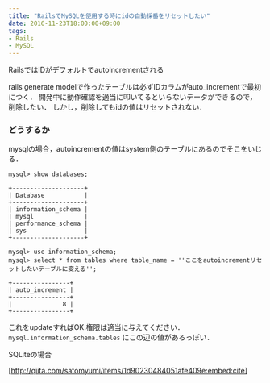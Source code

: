 ```yaml
---
title: "RailsでMySQLを使用する時にidの自動採番をリセットしたい"
date: 2016-11-23T18:00:00+09:00
tags:
- Rails
- MySQL
---
```

RailsではIDがデフォルトでautoIncrementされる

rails generate modelで作ったテーブルは必ずIDカラムがauto_incrementで最初につく．
開発中に動作確認を適当に叩いてるといらないデータができるので，削除したい．
しかし，削除してもidの値はリセットされない．

<!--more-->

### どうするか

mysqlの場合，autoincrementの値はsystem側のテーブルにあるのでそこをいじる．

```
mysql> show databases;

+--------------------+
| Database           |
+--------------------+
| information_schema |
| mysql              |
| performance_schema |
| sys                |
+--------------------+

mysql> use information_schema;
mysql> select * from tables where table_name = ''ここをautoincrementリセットしたいテーブルに変える'';

+----------------+
| auto_increment |
+----------------+
|              8 |
+----------------+
```

これをupdateすればOK.権限は適当に与えてください．
`mysql.information_schema.tables` にこの辺の値があるっぽい．

SQLiteの場合

[http://qiita.com/satomyumi/items/1d90230484051afe409e:embed:cite]
